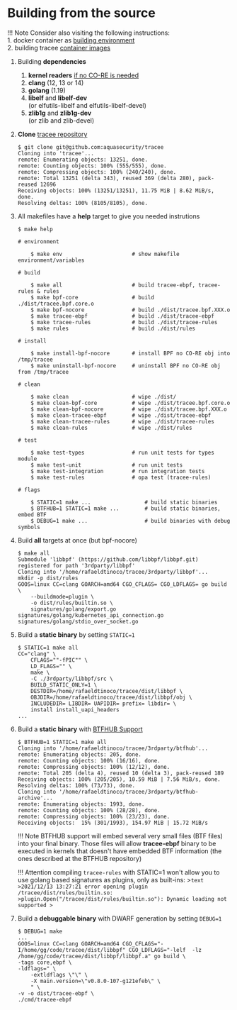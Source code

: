 # Building from the source

!!! Note
    Consider also visiting the following instructions:  
    1. docker container as [building environment](./environment.md)  
    2. building tracee [container images](./containers.md)  

1. Building **dependencies**

    1. **kernel readers** [if no CO-RE is needed](./nocore-ebpf.md)
    2. **clang** (12, 13 or 14)
    3. **golang** (1.19)
    4. **libelf** and **libelf-dev**  
       (or elfutils-libelf and elfutils-libelf-devel)
    5. **zlib1g** and **zlib1g-dev**  
       (or zlib and zlib-devel)

2. **Clone** [tracee repository](https://github.com/aquasecurity/tracee/)

    ```text
    $ git clone git@github.com:aquasecurity/tracee
    Cloning into 'tracee'...
    remote: Enumerating objects: 13251, done.
    remote: Counting objects: 100% (555/555), done.
    remote: Compressing objects: 100% (240/240), done.
    remote: Total 13251 (delta 343), reused 369 (delta 280), pack-reused 12696
    Receiving objects: 100% (13251/13251), 11.75 MiB | 8.62 MiB/s, done.
    Resolving deltas: 100% (8105/8105), done.
    ```

3. All makefiles have a **help** target to give you needed instrutions

    ```text
    $ make help

    # environment

        $ make env                  	# show makefile environment/variables

    # build

        $ make all                  	# build tracee-ebpf, tracee-rules & rules
        $ make bpf-core             	# build ./dist/tracee.bpf.core.o
        $ make bpf-nocore           	# build ./dist/tracee.bpf.XXX.o
        $ make tracee-ebpf          	# build ./dist/tracee-ebpf
        $ make tracee-rules         	# build ./dist/tracee-rules
        $ make rules                	# build ./dist/rules

    # install

        $ make install-bpf-nocore   	# install BPF no CO-RE obj into /tmp/tracee
        $ make uninstall-bpf-nocore 	# uninstall BPF no CO-RE obj from /tmp/tracee

    # clean

        $ make clean                	# wipe ./dist/
        $ make clean-bpf-core       	# wipe ./dist/tracee.bpf.core.o
        $ make clean-bpf-nocore     	# wipe ./dist/tracee.bpf.XXX.o
        $ make clean-tracee-ebpf    	# wipe ./dist/tracee-ebpf
        $ make clean-tracee-rules   	# wipe ./dist/tracee-rules
        $ make clean-rules          	# wipe ./dist/rules

    # test

        $ make test-types           	# run unit tests for types module
        $ make test-unit            	# run unit tests
        $ make test-integration     	# run integration tests
        $ make test-rules           	# opa test (tracee-rules)

    # flags

        $ STATIC=1 make ...                 # build static binaries
        $ BTFHUB=1 STATIC=1 make ...        # build static binaries, embed BTF
        $ DEBUG=1 make ...                  # build binaries with debug symbols
    ```

4. Build **all** targets at once (but bpf-nocore)

    ```text
    $ make all
    Submodule 'libbpf' (https://github.com/libbpf/libbpf.git) registered for path '3rdparty/libbpf'
    Cloning into '/home/rafaeldtinoco/tracee/3rdparty/libbpf'...
    mkdir -p dist/rules
    GOOS=linux CC=clang GOARCH=amd64 CGO_CFLAGS= CGO_LDFLAGS= go build \
        --buildmode=plugin \
        -o dist/rules/builtin.so \
        signatures/golang/export.go signatures/golang/kubernetes_api_connection.go signatures/golang/stdio_over_socket.go
    ```

5. Build a **static binary** by setting `STATIC=1`

    ```text
    $ STATIC=1 make all
    CC="clang" \
        CFLAGS=""-fPIC"" \
        LD_FLAGS="" \
        make \
        -C ./3rdparty/libbpf/src \
        BUILD_STATIC_ONLY=1 \
        DESTDIR=/home/rafaeldtinoco/tracee/dist/libbpf \
        OBJDIR=/home/rafaeldtinoco/tracee/dist/libbpf/obj \
        INCLUDEDIR= LIBDIR= UAPIDIR= prefix= libdir= \
        install install_uapi_headers
    ...
    ```

6. Build a **static binary** with [BTFHUB Support](https://github.com/aquasecurity/btfhub)

    ```text
    $ BTFHUB=1 STATIC=1 make all
    Cloning into '/home/rafaeldtinoco/tracee/3rdparty/btfhub'...
    remote: Enumerating objects: 205, done.
    remote: Counting objects: 100% (16/16), done.
    remote: Compressing objects: 100% (12/12), done.
    remote: Total 205 (delta 4), reused 10 (delta 3), pack-reused 189
    Receiving objects: 100% (205/205), 10.59 MiB | 7.56 MiB/s, done.
    Resolving deltas: 100% (73/73), done.
    Cloning into '/home/rafaeldtinoco/tracee/3rdparty/btfhub-archive'...
    remote: Enumerating objects: 1993, done.
    remote: Counting objects: 100% (28/28), done.
    remote: Compressing objects: 100% (23/23), done.
    Receiving objects:  15% (301/1993), 154.97 MiB | 15.72 MiB/s
    ```

    !!! Note
        BTFHUB support will embed several very small files (BTF files) into your
        final binary. Those files will allow **tracee-ebpf** binary to be executed
        in kernels that doesn't have embedded BTF information (the ones described
        at the BTFHUB repository)

    !!! Attention
        compiling `tracee-rules` with STATIC=1 won't allow you to use golang based
        signatures as plugins, only as built-ins:
        >```text
        >2021/12/13 13:27:21 error opening plugin /tracee/dist/rules/builtin.so:
        >plugin.Open("/tracee/dist/rules/builtin.so"): Dynamic loading not supported
        >```

7. Build a **debuggable binary** with DWARF generation by setting `DEBUG=1`

    ```text
    $ DEBUG=1 make
    ...
    GOOS=linux CC=clang GOARCH=amd64 CGO_CFLAGS="-I/home/gg/code/tracee/dist/libbpf" CGO_LDFLAGS="-lelf  -lz  /home/gg/code/tracee/dist/libbpf/libbpf.a" go build \
	-tags core,ebpf \
	-ldflags=" \
		-extldflags \"\" \
		-X main.version=\"v0.8.0-107-g121efeb\" \
		" \
	-v -o dist/tracee-ebpf \
	./cmd/tracee-ebpf
    ```